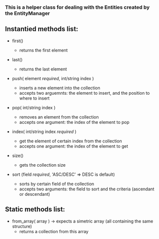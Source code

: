 ### This is a helper class for dealing with the Entities created by the EntityManager ###

## Instantied methods list: ##

 * first()
   * returns the first element

 * last()
   * returns the last element

 * push( element *required*,  int/string index )
   * inserts a new element into the collection
   * accepts two arguemnts: the element to insert, and the position to where to insert

 * pop( int/string index )
   * removes an element from the collection
   * accepts one argument: the index of the element to pop

 * index( int/string index *required* )
   * get the element of certain index from the collection
   * accepts one argument: the index of the element to get

 * size() 
   * gets the collection size

 * sort (field *required*, 'ASC/DESC' => DESC is default)
   * sorts by certain field of the collection
   * accepts two arguments: the field to sort and the criteria (ascendant or descendant)

## Static methods list: ##
 
 * from_array( array ) -> expects a simetric array (all containing the same structure)
  	* returns a collection from this array